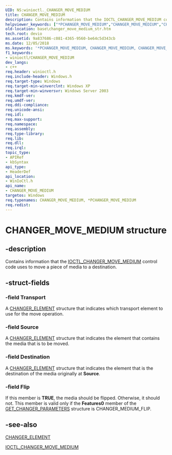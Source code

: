 ```yaml
---
UID: NS:winioctl._CHANGER_MOVE_MEDIUM
title: CHANGER_MOVE_MEDIUM
description: Contains information that the IOCTL_CHANGER_MOVE_MEDIUM control code uses to move a piece of media to a destination.helpviewer_keywords: ["*PCHANGER_MOVE_MEDIUM","CHANGER_MOVE_MEDIUM","CHANGER_MOVE_MEDIUM structure","PCHANGER_MOVE_MEDIUM","PCHANGER_MOVE_MEDIUM structure pointer","_win32_changer_move_medium_str","base.changer_move_medium_str","winioctl/CHANGER_MOVE_MEDIUM","winioctl/PCHANGER_MOVE_MEDIUM"]
old-location: base\changer_move_medium_str.htm
tech.root: devio
ms.assetid: 9a837686-c081-4365-9560-be64c5d343cb
ms.date: 12/05/2018
ms.keywords: '*PCHANGER_MOVE_MEDIUM, CHANGER_MOVE_MEDIUM, CHANGER_MOVE_MEDIUM structure, PCHANGER_MOVE_MEDIUM, PCHANGER_MOVE_MEDIUM structure pointer, _win32_changer_move_medium_str, base.changer_move_medium_str, winioctl/CHANGER_MOVE_MEDIUM, winioctl/PCHANGER_MOVE_MEDIUM'
f1_keywords:
- winioctl/CHANGER_MOVE_MEDIUM
dev_langs:
- c++
req.header: winioctl.h
req.include-header: Windows.h
req.target-type: Windows
req.target-min-winverclnt: Windows XP
req.target-min-winversvr: Windows Server 2003
req.kmdf-ver: 
req.umdf-ver: 
req.ddi-compliance: 
req.unicode-ansi: 
req.idl: 
req.max-support: 
req.namespace: 
req.assembly: 
req.type-library: 
req.lib: 
req.dll: 
req.irql: 
topic_type:
- APIRef
- kbSyntax
api_type:
- HeaderDef
api_location:
- WinIoCtl.h
api_name:
- CHANGER_MOVE_MEDIUM
targetos: Windows
req.typenames: CHANGER_MOVE_MEDIUM, *PCHANGER_MOVE_MEDIUM
req.redist: 
---
```


# CHANGER_MOVE_MEDIUM structure


## -description


Contains information that the 
<a href="https://docs.microsoft.com/windows/desktop/api/winioctl/ni-winioctl-ioctl_changer_move_medium">IOCTL_CHANGER_MOVE_MEDIUM</a> control code uses to move a piece of media to a destination.


## -struct-fields




### -field Transport

A 
<a href="https://docs.microsoft.com/windows/desktop/api/winioctl/ns-winioctl-changer_element">CHANGER_ELEMENT</a> structure that indicates which transport element to use for the move operation.


### -field Source

A 
<a href="https://docs.microsoft.com/windows/desktop/api/winioctl/ns-winioctl-changer_element">CHANGER_ELEMENT</a> structure that indicates the element that contains the media that is to be moved.


### -field Destination

A 
<a href="https://docs.microsoft.com/windows/desktop/api/winioctl/ns-winioctl-changer_element">CHANGER_ELEMENT</a> structure that indicates the element that is the destination of the media originally at <b>Source</b>.


### -field Flip

If this member is <b>TRUE</b>, the media should be flipped. Otherwise, it should not. This member is valid only if the <b>Features0</b> member of the 
<a href="https://docs.microsoft.com/windows/desktop/api/winioctl/ns-winioctl-get_changer_parameters">GET_CHANGER_PARAMETERS</a> structure is CHANGER_MEDIUM_FLIP.


## -see-also




<a href="https://docs.microsoft.com/windows/desktop/api/winioctl/ns-winioctl-changer_element">CHANGER_ELEMENT</a>



<a href="https://docs.microsoft.com/windows/desktop/api/winioctl/ni-winioctl-ioctl_changer_move_medium">IOCTL_CHANGER_MOVE_MEDIUM</a>
 

 

